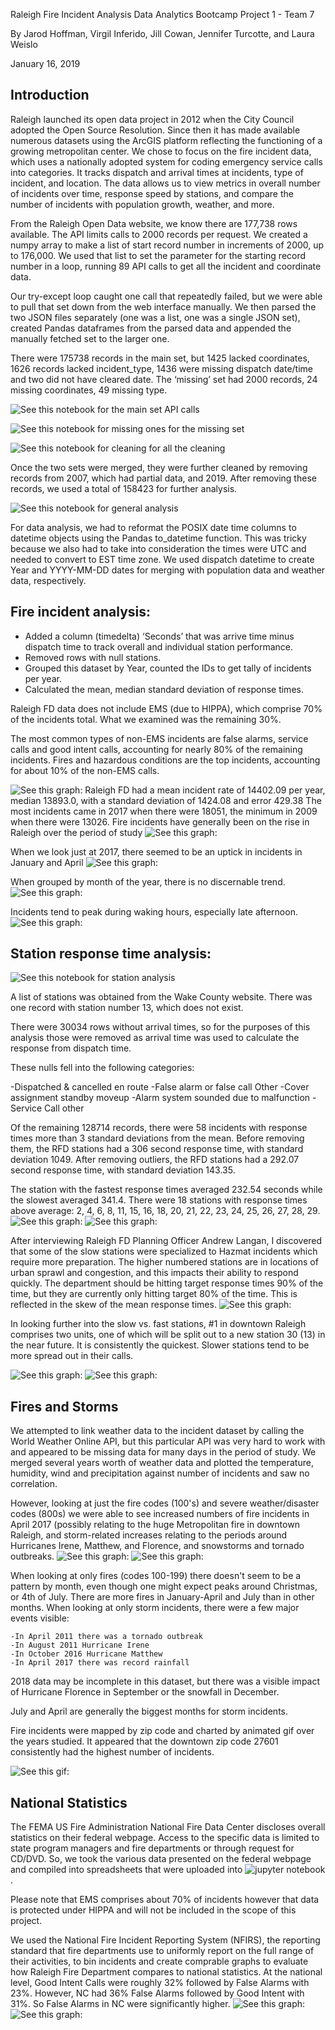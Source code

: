 Raleigh Fire Incident Analysis
Data Analytics Bootcamp Project 1 - Team 7

By Jarod Hoffman, Virgil Inferido, Jill Cowan, Jennifer Turcotte, and Laura Weislo

January 16, 2019


## Introduction
Raleigh launched its open data project in 2012 when the City Council adopted the Open Source Resolution. Since then it has made available numerous datasets using the ArcGIS platform reflecting the functioning of a growing metropolitan center. We chose to focus on the fire incident data, which uses a nationally adopted system for coding emergency service calls into categories. It tracks dispatch and arrival times at incidents, type of incident, and location. The data allows us to view metrics in overall number of incidents over time, response speed by stations, and compare the number of incidents with population growth, weather, and more.

From the Raleigh Open Data website, we know there are 177,738 rows available. The API limits calls to 2000 records per request. We created a numpy array to make a list of start record number in increments of 2000, up to 176,000. We used that list to set the parameter for the starting record number in a loop, running 89 API calls to get all the incident and coordinate data.

Our try-except loop caught one call that repeatedly failed, but we were able to pull that set down from the web interface manually. We then parsed the two JSON files separately (one was a list, one was a single JSON set), created Pandas dataframes from the parsed data and appended the manually fetched set to the larger one.

There were 175738 records in the main set, but 1425 lacked coordinates, 1626 records lacked incident_type, 1436 were missing dispatch date/time and two did not have cleared date. The ‘missing’ set had 2000 records, 24 missing coordinates, 49 missing type. 

![See this notebook](/FireDataAPI.ipynb) for the main set API calls

![See this notebook for missing ones](/FireDataAPI_missing.ipynb) for the missing set

![See this notebook for cleaning](Fire_Data_Cleaning_final.ipynb) for all the cleaning

Once the two sets were merged, they were further cleaned by removing records from 2007, which had partial data, and 2019. After removing these records, we used a total of 158423 for further analysis.

![See this notebook for general analysis](/General%20Fire%20Incident%20Stats.ipynb)

For data analysis, we had to reformat the POSIX date time columns to datetime objects using the Pandas to_datetime function. This was tricky because we also had to take into consideration the times were UTC and needed to convert to EST time zone. We used dispatch datetime to create Year and YYYY-MM-DD dates for merging with population data and weather data, respectively.

## Fire incident analysis:

  - Added a column (timedelta) ‘Seconds’ that was arrive time minus dispatch time to track overall and individual station performance. 
  - Removed rows with null stations.
  - Grouped this dataset by Year, counted the IDs to get tally of incidents per year.
  - Calculated the mean, median standard deviation of response times. 

Raleigh FD data does not include EMS (due to HIPPA), which comprise 70% of the incidents total. What we examined was the remaining 30%.

The most common types of non-EMS incidents are false alarms, service calls and good intent calls, accounting for nearly 80% of the remaining incidents. Fires and hazardous conditions are the top incidents, accounting for about 10% of the non-EMS calls.

![See this graph:](https://github.com/xjarodx/Project_1_Group_7/blob/master/graphics/total_incidents_pie3.png)
Raleigh FD had a mean incident rate of 14402.09 per year, median 13893.0, with a standard deviation of 1424.08 and error 429.38
The most incidents came in 2017 when there were 18051, the minimum in 2009 when there were 13026.
Fire incidents have generally been on the rise in Raleigh over the period of study
![See this graph:](graphics/total_incidents_by_year.png)

When we look just at 2017, there seemed to be an uptick in incidents in January and April
![See this graph:](graphics/2017_month_type_stacked.png)

When grouped by month of the year, there is no discernable trend.
![See this graph:](graphics/total_incident_by_month.png)

Incidents tend to peak during waking hours, especially late afternoon.
![See this graph:](graphics/total_incidents_by_hour.png)


## Station response time analysis:
![See this notebook for station analysis](/Fire_Stations.ipynb)

A list of stations was obtained from the Wake County website. There was one record with station number 13, which does not exist.

There were 30034 rows without arrival times, so for the purposes of this analysis those were removed as arrival time was used to calculate the response from dispatch time.

These nulls fell into the following categories:

  -Dispatched & cancelled en route
  -False alarm or false call Other
  -Cover assignment standby moveup
  -Alarm system sounded due to malfunction
  -Service Call other

Of the remaining 128714 records, there were 58 incidents with response times more than 3 standard deviations from the mean. 
Before removing them, the RFD stations had a 306 second response time, with standard deviation 1049.
After removing outliers, the RFD stations had a 292.07 second response time, with standard deviation 143.35.

The station with the fastest response times averaged 232.54 seconds while the slowest averaged 341.4.
There were 18 stations with response times above average: 2, 4, 6, 8, 11, 15, 16, 18, 20, 21, 22, 23, 24, 25, 26, 27, 28, 29.
![See this graph:](graphics/station_response_time_summary.png)
![See this graph:](graphics/station_response_time_boxen.png)

After interviewing Raleigh FD Planning Officer Andrew Langan, I discovered that some of the slow stations were specialized to Hazmat incidents which require more preparation. The higher numbered stations are in locations of urban sprawl and congestion, and this impacts their ability to respond quickly. The department should be hitting target response times 90% of the time, but they are currently only hitting target 80% of the time. This is reflected in the skew of the mean response times.
![See this graph:](graphics/station_response_time_curve.png)

In looking further into the slow vs. fast stations, #1 in downtown Raleigh comprises two units, one of which will be split out to a new station 30 (13) in the near future. It is consistently the quickest. Slower stations tend to be more spread out in their calls.

![See this graph:](graphics/fast_station.png)
![See this graph:](graphics/slow_station.png)

## Fires and Storms

We attempted to link weather data to the incident dataset by calling the World Weather Online API, but this particular API was very hard to work with and appeared to be missing data for many days in the period of study. We merged several years worth of weather data and plotted the temperature, humidity, wind and precipitation against number of incidents and saw no correlation.

However, looking at just the fire codes (100's) and severe weather/disaster codes (800s) we were able to see increased numbers of fire incidents in April 2017 (possibly relating to the huge Metropolitan fire in downtown Raleigh, and storm-related increases relating to the periods around Hurricanes Irene, Matthew, and Florence, and snowstorms and tornado outbreaks.
![See this graph:](graphics/fires_by_year_month.png)
![See this graph:](graphics/storms_by_year_month.png)

When looking at only fires (codes 100-199) there doesn't seem to be a pattern by month, even though one might expect peaks around Christmas, or 4th of July. There are more fires in January-April and July than in other months. When looking at only storm incidents, there were a few major events visible:

    -In April 2011 there was a tornado outbreak
    -In August 2011 Hurricane Irene
    -In October 2016 Hurricane Matthew
    -In April 2017 there was record rainfall

2018 data may be incomplete in this dataset, but there was a visible impact of Hurricane Florence in September or the snowfall in December.

July and April are generally the biggest months for storm incidents.

Fire incidents were mapped by zip code and charted by animated gif over the years studied. It appeared that the downtown zip code 27601 consistently had the highest number of incidents.

![See this gif:](https://github.com/xjarodx/Project_1_Group_7/blob/master/Mapping/Maps/maps%20used%20to%20make%20gif%20with%20title/Fires.gif)

## National Statistics

The FEMA US Fire Administration National Fire Data Center discloses overall statistics on their federal webpage. Access to the specific data is limited to state program managers and fire departments or through request for CD/DVD. So, we took the various data presented on the federal webpage and compiled into spreadsheets that were uploaded into ![jupyter notebook](/nationalstats.ipynb). 

Please note that EMS comprises about 70% of incidents however that data is protected under HIPPA and will not be included in the scope of this project.

We used the National Fire Incident Reporting System (NFIRS), the reporting standard that fire departments use to uniformly report on the full range of their activities, to bin incidents and create comprable graphs to evaluate how Raleigh Fire Department compares to national statistics. At the national level, Good Intent Calls were roughly 32% followed by False Alarms with 23%. However, NC had 36% False Alarms followed by Good Intent with 31%. So False Alarms in NC were significantly higher. 
![See this graph:](graphics/National_Number_of_Incidents_by_Type.png)
![See this graph:](graphcs/Raleigh_FD_Number_of_Incidents_by_Type.png)
